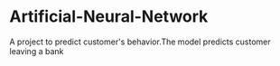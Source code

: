 # Artificial-Neural-Network
A project to predict customer's behavior.The model predicts customer leaving a bank
